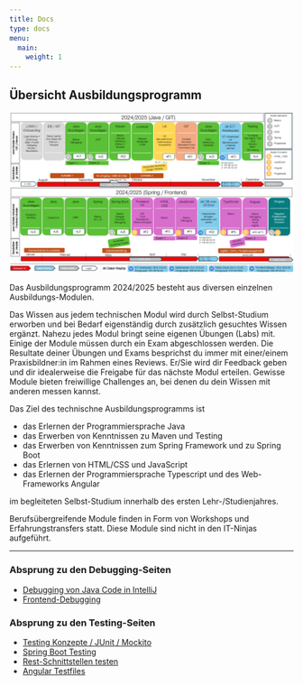 ```yaml
---
title: Docs
type: docs
menu:
  main:
    weight: 1
---
```


## Übersicht Ausbildungsprogramm

[![Ausbildungsprogramm Übersicht](../docs/overview/ausbildungsprogramm_uebersicht.png)](../docs/overview/ausbildungsprogramm_uebersicht.png)

Das Ausbildungsprogramm 2024/2025 besteht aus diversen einzelnen Ausbildungs-Modulen.

Das Wissen aus jedem technischen Modul wird durch Selbst-Studium erworben und bei Bedarf eigenständig durch zusätzlich gesuchtes Wissen ergänzt.
Nahezu jedes Modul bringt seine eigenen Übungen (Labs) mit. Einige der Module müssen durch ein Exam abgeschlossen werden.
Die Resultate deiner Übungen und Exams besprichst du immer mit einer/einem Praxisbildner:in im Rahmen eines Reviews.
Er/Sie wird dir Feedback geben und dir idealerweise die Freigabe für das nächste Modul erteilen.
Gewisse Module bieten freiwillige Challenges an, bei denen du dein Wissen mit anderen messen kannst.

Das Ziel des technischne Ausbildungsprogramms ist

- das Erlernen der Programmiersprache Java
- das Erwerben von Kenntnissen zu Maven und Testing
- das Erwerben von Kenntnissen zum Spring Framework und zu Spring Boot
- das Erlernen von HTML/CSS und JavaScript
- das Erlernen der Programmiersprache Typescript und des Web-Frameworks Angular

im begleiteten Selbst-Studium innerhalb des ersten Lehr-/Studienjahres.

Berufsübergreifende Module finden in Form von Workshops und Erfahrungstransfers statt. Diese Module sind nicht in den IT-Ninjas aufgeführt.

---

### Absprung zu den Debugging-Seiten

- [Debugging von Java Code in IntelliJ](02_java/03_java-grundlagen/12_debugging)
- [Frontend-Debugging](03_web/03_javascript/24_debugging/)

### Absprung zu den Testing-Seiten

- [Testing Konzepte / JUnit / Mockito](02_java/08_java-testing)
- [Spring Boot Testing](02_java/12_spring-framework/10_spring-boot-testing)
- [Rest-Schnittstellen testen](02_java/12_spring-framework/09_rest-testing/)
- [Angular Testfiles](03_web/06_angular/02_7_unit-test/)
